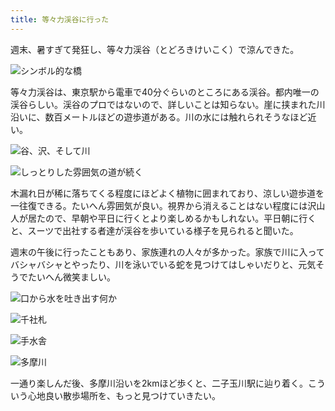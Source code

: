 ```yaml
---
title: 等々力渓谷に行った
---
```

週末、暑すぎて発狂し、等々力渓谷（とどろきけいこく）で涼んできた。

![](https://lh6.googleusercontent.com/AceS3xfV-8SSNGtT5GwFtwcbA64KKC3bJNSb-HL7CSjcCR1bwMQNs9MWS7t8Zro70EtmYn4bwNwMapSXDaECxe2AyTf7ZfA5wdFIMAt3RrZfBXMzglaI3qAKRjtrzmGCZkJvUDeAFMMwRaYJj2hEp7k "シンボル的な橋")

等々力渓谷は、東京駅から電車で40分ぐらいのところにある渓谷。都内唯一の渓谷らしい。渓谷のプロではないので、詳しいことは知らない。崖に挟まれた川沿いに、数百メートルほどの遊歩道がある。川の水には触れられそうなほど近い。

![](https://lh4.googleusercontent.com/cCqqRworS6zDMod-OiIwv9elb7r8h_3mrmVYuap7WFqXwdJx_CRqhq0crsRQ3HuZz-tZnlZpRNxt5LY7COgX8Cf_fBNXsPf1jRRvb-d8dadu49oi5fHTs5G0qopL6CPcBPanWi-bOPyHIOFb--GVmuA "谷、沢、そして川")

![](https://lh6.googleusercontent.com/Lwr3RX8skXjL_SrwzS9ELnTpzcj-txPpUj8Kiwf31RcQz1sAKsSP1w_0VmSOQDtf2KBGkaNrcx-4Ptylj4htEe1wocmjMAHULUmMfU3ycQoWt8M9GwM2cPaAa9oCU8NiBsHS9MeFvDwNVJJnhbAgJPU "しっとりした雰囲気の道が続く")

木漏れ日が稀に落ちてくる程度にほどよく植物に囲まれており、涼しい遊歩道を一往復できる。たいへん雰囲気が良い。視界から消えることはない程度には沢山人が居たので、早朝や平日に行くとより楽しめるかもしれない。平日朝に行くと、スーツで出社する者達が渓谷を歩いている様子を見られると聞いた。

週末の午後に行ったこともあり、家族連れの人々が多かった。家族で川に入ってバシャバシャとやったり、川を泳いでいる蛇を見つけてはしゃいだりと、元気そうでたいへん微笑ましい。

![](https://lh3.googleusercontent.com/nmAR0vW2xhfKKk-LRvq7XVp8LXHXzTQi4YmlmLxX8JXaDs0YrZkbRbWHo3qM9BbkW2Bf6M-EkeTb2NlR7u9yFOkcVVyDXDd5Nucb_v1UKVv22QOyBKNvkV3-LuK17CRZlPqUxaHs9d51oH5r4pZOc4M "口から水を吐き出す何か")

![](https://lh4.googleusercontent.com/zrdpNBOCsfXiv6Nittz5rtY6O0kg9ZhlNr8VmMSQMNn0ncsONw_bb5bkFg9ppXO8IDJl-nYNUiI-qCYtR8PPNDT17mtN8VOMYwDgWT2pi3WZzIfHkCN4cUUJ8dP6yYywfDYQrasHqTP-kzYPEE9eW9I "千社札")

![](https://lh3.googleusercontent.com/kBugR3owKW_L3B8iH0eYmkOW8LMwGgUcV6agCf-r0ytSKIQKk5228ruNr6ihcY4Y9BhgaqWWhO5lhFlW1rKlNE00lCc_O4uIz6X3iTFwAcgp-xsW7KLSTY6DjMQ8Sdx_HObP-J6VS3es0ET1ekNoo8c "手水舎")

![](https://lh4.googleusercontent.com/Snqq_EPlebZLTLTnTrG1tBOeHzGCh5414ninzNb5fuvtZdkUAfb4tD3FZiB06wrqRPRVQuJw1vlabPcxGnmdjh2V1_kYTN58Z9J7aH5LeecFdlBhq-O4jWSX-U_yzM8liJiLj8GXJlnKrHoy76LNMus "多摩川")

一通り楽しんだ後、多摩川沿いを2kmほど歩くと、二子玉川駅に辿り着く。こういう心地良い散歩場所を、もっと見つけていきたい。
